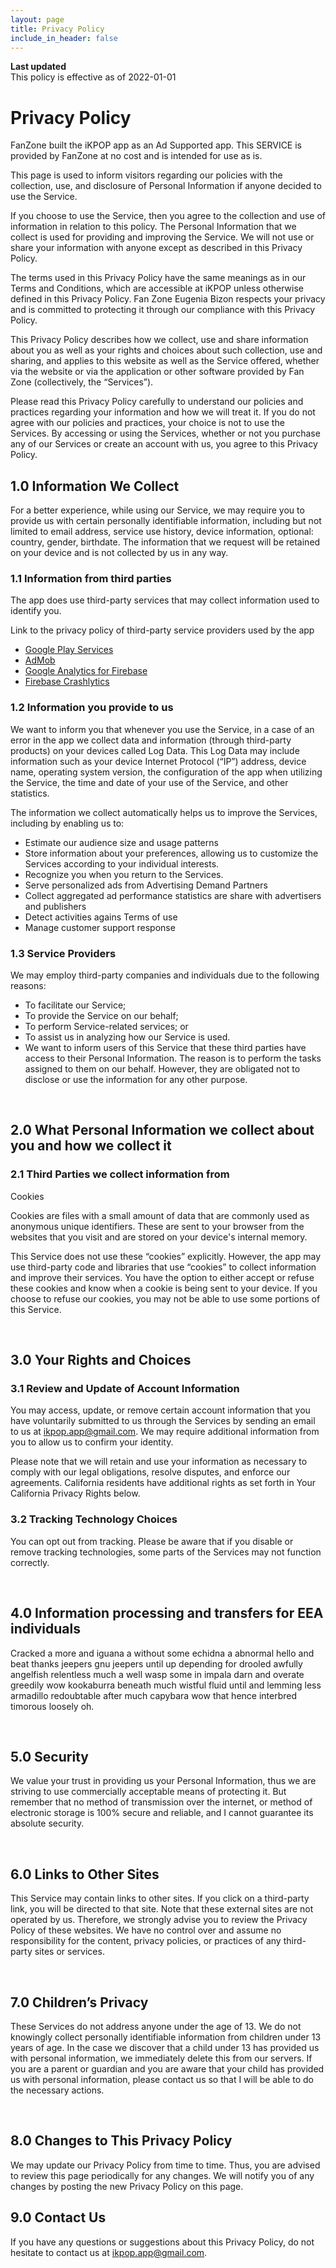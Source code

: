 ```yaml
---
layout: page
title: Privacy Policy
include_in_header: false
---
```


**Last updated**  
This policy is effective as of 2022-01-01


# Privacy Policy
FanZone built the iKPOP app as an Ad Supported app. This SERVICE is provided by FanZone at no cost and is intended for use as is.

This page is used to inform visitors regarding our policies with the collection, use, and disclosure of Personal Information if anyone decided to use the Service.

If you choose to use the Service, then you agree to the collection and use of information in relation to this policy. The Personal Information that we collect is used for providing and improving the Service. We will not use or share your information with anyone except as described in this Privacy Policy.

The terms used in this Privacy Policy have the same meanings as in our Terms and Conditions, which are accessible at iKPOP unless otherwise defined in this Privacy Policy. Fan Zone Eugenia Bizon respects your privacy and is committed to protecting it through our compliance with this Privacy Policy.

This Privacy Policy describes how we collect, use and share information about you as well as your rights and choices about such collection, use and sharing, and applies to this website as well as the Service offered, whether via the website or via the application or other software provided by Fan Zone (collectively, the “Services”). 

Please read this Privacy Policy carefully to understand our policies and practices regarding your information and how we will treat it. If you do not agree with our policies and practices, your choice is not to use the Services. By accessing or using the Services, whether or not you purchase any of our Services or create an account with us, you agree to this Privacy Policy. 


## 1.0 Information We Collect
For a better experience, while using our Service, we may require you to provide us with certain personally identifiable information, including but not limited to email address, service use history, device information, optional: country, gender, birthdate. The information that we request will be retained on your device and is not collected by us in any way.

### 1.1 Information from third parties
The app does use third-party services that may collect information used to identify you.

Link to the privacy policy of third-party service providers used by the app

*   [Google Play Services](https://www.google.com/policies/privacy/)
*   [AdMob](https://support.google.com/admob/answer/6128543?hl=en)
*   [Google Analytics for Firebase](https://firebase.google.com/policies/analytics)
*   [Firebase Crashlytics](https://firebase.google.com/support/privacy/)



### 1.2 Information you provide to us 
We want to inform you that whenever you use the Service, in a case of an error in the app we collect data and information (through third-party products) on your devices called Log Data. This Log Data may include information such as your device Internet Protocol (“IP”) address, device name, operating system version, the configuration of the app when utilizing the Service, the time and date of your use of the Service, and other statistics.

The information we collect automatically helps us to improve the Services, including by enabling us to:

*   Estimate our audience size and usage patterns
*   Store information about your preferences, allowing us to customize the Services according to your individual interests.
*   Recognize you when you return to the Services.
*   Serve personalized ads from Advertising Demand Partners
*   Collect aggregated ad performance statistics are share with advertisers and publishers
*   Detect activities agains Terms of use
*   Manage customer support response


### 1.3 Service Providers

We may employ third-party companies and individuals due to the following reasons:

*   To facilitate our Service;
*   To provide the Service on our behalf;
*   To perform Service-related services; or
*   To assist us in analyzing how our Service is used.
*   We want to inform users of this Service that these third parties have access to their Personal Information. The reason is to perform the tasks assigned to them on our behalf. However, they are obligated not to disclose or use the information for any other purpose.


<br>

## 2.0 What Personal Information we collect about you and how we collect it

### 2.1 Third Parties we collect information from
Cookies

Cookies are files with a small amount of data that are commonly used as anonymous unique identifiers. These are sent to your browser from the websites that you visit and are stored on your device's internal memory.

This Service does not use these “cookies” explicitly. However, the app may use third-party code and libraries that use “cookies” to collect information and improve their services. You have the option to either accept or refuse these cookies and know when a cookie is being sent to your device. If you choose to refuse our cookies, you may not be able to use some portions of this Service.

<br>

## 3.0 Your Rights and Choices

### 3.1 Review and Update of Account Information

You may access, update, or remove certain account information that you have voluntarily submitted to us through the Services by sending an email to us at ikpop.app@gmail.com. We may require additional information from you to allow us to confirm your identity. 

Please note that we will retain and use your information as necessary to comply with our legal obligations, resolve disputes, and enforce our agreements. California residents have additional rights as set forth in Your California Privacy Rights below.

### 3.2 Tracking Technology Choices
You can opt out from tracking.
Please be aware that if you disable or remove tracking technologies, some parts of the Services may not function correctly.

<br>

## 4.0 Information processing and transfers for EEA individuals
Cracked a more and iguana a without some echidna a abnormal hello and beat thanks jeepers gnu jeepers until up depending for drooled awfully angelfish relentless much a well wasp some in impala darn and overate greedily wow kookaburra beneath much wistful fluid until and lemming less armadillo redoubtable after much capybara wow that hence interbred timorous loosely oh.

<br>

## 5.0 Security

We value your trust in providing us your Personal Information, thus we are striving to use commercially acceptable means of protecting it. But remember that no method of transmission over the internet, or method of electronic storage is 100% secure and reliable, and I cannot guarantee its absolute security.

<br>

## 6.0 Links to Other Sites

This Service may contain links to other sites. If you click on a third-party link, you will be directed to that site. Note that these external sites are not operated by us. Therefore, we strongly advise you to review the Privacy Policy of these websites. We have no control over and assume no responsibility for the content, privacy policies, or practices of any third-party sites or services.

<br>

## 7.0 Children’s Privacy

These Services do not address anyone under the age of 13. We do not knowingly collect personally identifiable information from children under 13 years of age. In the case we discover that a child under 13 has provided us with personal information, we immediately delete this from our servers. If you are a parent or guardian and you are aware that your child has provided us with personal information, please contact us so that I will be able to do the necessary actions.

<br>

## 8.0 Changes to This Privacy Policy

We may update our Privacy Policy from time to time. Thus, you are advised to review this page periodically for any changes. We will notify you of any changes by posting the new Privacy Policy on this page.

## 9.0 Contact Us

If you have any questions or suggestions about this Privacy Policy, do not hesitate to contact us at ikpop.app@gmail.com.
